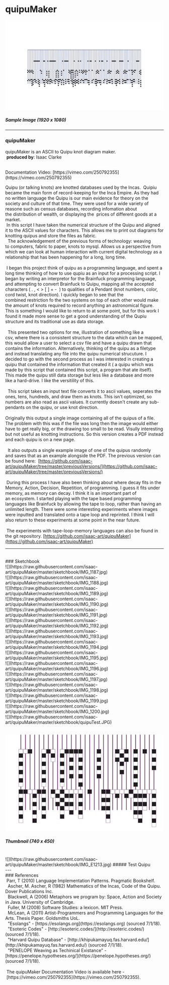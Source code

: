# quipuMaker

![](https://raw.githubusercontent.com/isaac-art/quipuMaker/master/quipuMaker/exampleSingleImage-1920x1080.png)
##### Sample Image (1920 x 1080)

---

### quipuMaker
quipuMaker is an ASCII to Quipu knot diagram maker.   
  **produced by**: Isaac Clarke   

<br/>
Documentation Video: [https://vimeo.com/250792355](https://vimeo.com/250792355)  
<br/>

Quipu (or talking knots) are knotted databases used by the Incas.  Quipiu became the main form of record-keeping for the Inca Empire. As they had no written language the Quipu is our main evidence for theory on the society and culture of that time. They were used for a wide variety of reasone such as census databases, recording infomation about the distribution of wealth, or displaying the  prices of different goods at a market.     
<br/>
 In this script I have taken the numerical structure of the Quipu and aligned it to the ASCII values for characters. This allows me to print out diagrams for knotting quipus and store the files as fabric.   
<br/>
  The acknowledgement of the previous forms of technology: weaving to computers, fabric to paper, knots to mysql. Allows us a perspective from which we can look at human interaction with current digital technology as a relationship that has been happening for a long, long time.   
 <br/>
 I began this project think of quipu as a programming language, and spent a long time thinking of how to use qupiu as an input for a processing script. I began by writing an interpretor for the Brainfuck programming language, and attempting to convert Brainfuck to Quipu, mapping all the accepted characters ( . , < > [ ] + -  ) to qualities of a Pendant (knot numbers, color, cord twist, knot direction). I quickly began to see that the combined restriction fo the two systems on top of each other would make the amount of knots required to record anything an astronomical figure.  This is something I would like to return to at some point, but for this work I found it made more sense to get a good understanding of the Qupiu structure and its traditional use as data storage.  
  <br/>
  This presented two options for me, illustration of something like a csv, where there is a consistent structure to the data which can be mapped, this would allow a user to select a csv file and have a quipu drawn that contains the information. Alternatively, thinking of the quipu as a filetype and instead translating any file into the quipu numerical strucuture. I decided to go with the second process as I was interested in creating a quipu that contained the information that created it ( a quipu which was made by this script that contained this script, a program that ate itself). This made the quipu still data storage but less like a database and more like a hard-drive. I like the versitility of this.   
  <br/>
  This script takes an input text file converts it to ascii values, seperates the ones, tens, hundreds, and draw them as knots. This isn't optimized, so numbers are also read as ascii values. It currently doesn't create any sub-pendants on the quipu, or use knot direction.  
 <br/>
Originally this output a single image containing all of the quipus of a file. The problem with this was if the file was long then the image would either have to get really big, or the drawing too small to be read. Visully interesting but not useful as knotting instructions. So this version creates a PDF instead and each quipu is on a new page.  
  <br/>
  It also outputs a single example image of one of the quipus randomly and saves that as an example alongside the PDF. The previous version can be found here:   [https://github.com/isaac-art/quipuMaker/tree/master/previousVersions/](https://github.com/isaac-art/quipuMaker/tree/master/previousVersions/)  
<br/> During this process I have also been thinking about where decay fits in the Memory, Action, Decision, Repetition, of programming. I guess it fits under memory, as memory can decay. I think it is an important part of an ecosystem. I started playing with the tape based programming languages like Brainfuck by allowing the tape to loop, rather than having an unlimited length. There were some interesting experiments where images were inputted and translated onto a tape loop and reprinted. I think I will also return to these experiments at some point in the near future.  
  <br/> The experiments with tape-loop-memory languages can also be found in the git repository. [https://github.com/isaac-art/quipuMaker](https://github.com/isaac-art/quipuMaker)
  
---
<br/>
### Sketchbook  <br/>
![](https://raw.githubusercontent.com/isaac-art/quipuMaker/master/sketchbook/IMG_1187.jpg) <br/> 
![](https://raw.githubusercontent.com/isaac-art/quipuMaker/master/sketchbook/IMG_1188.jpg) <br/>
![](https://raw.githubusercontent.com/isaac-art/quipuMaker/master/sketchbook/IMG_1189.jpg) <br/>
![](https://raw.githubusercontent.com/isaac-art/quipuMaker/master/sketchbook/IMG_1190.jpg) <br/>
![](https://raw.githubusercontent.com/isaac-art/quipuMaker/master/sketchbook/IMG_1191.jpg) <br/>
![](https://raw.githubusercontent.com/isaac-art/quipuMaker/master/sketchbook/IMG_1192.jpg) <br/>
![](https://raw.githubusercontent.com/isaac-art/quipuMaker/master/sketchbook/IMG_1193.jpg) <br/>
![](https://raw.githubusercontent.com/isaac-art/quipuMaker/master/sketchbook/IMG_1194.jpg) <br/>
![](https://raw.githubusercontent.com/isaac-art/quipuMaker/master/sketchbook/IMG_1195.jpg) <br/>
![](https://raw.githubusercontent.com/isaac-art/quipuMaker/master/sketchbook/IMG_1196.jpg) <br/>
![](https://raw.githubusercontent.com/isaac-art/quipuMaker/master/sketchbook/IMG_1197.jpg) <br/>
![](https://raw.githubusercontent.com/isaac-art/quipuMaker/master/sketchbook/IMG_1198.jpg) <br/>
![](https://raw.githubusercontent.com/isaac-art/quipuMaker/master/sketchbook/IMG_1199.jpg) <br/>
![](https://raw.githubusercontent.com/isaac-art/quipuMaker/master/sketchbook/IMG_1200.jpg) <br/>
![](https://raw.githubusercontent.com/isaac-art/quipuMaker/master/sketchbook/quipuTest.JPG) <br/>

 <br/>

![](https://raw.githubusercontent.com/isaac-art/quipuMaker/master/quipuMaker/exampleThumb.png)
##### Thumbnail (740 x 450) <br/>
 <br/>
![](https://raw.githubusercontent.com/isaac-art/quipuMaker/master/sketchbook/IMG_E1213.jpg)
##### Test Quipu <br/>
---
<br/>
### References  <br/>
 Parr, T (2010) Language Implementation Patterns. Pragmatic Bookshelf.  <br/>  Ascher, M. Ascher, R (1982) Mathematics of the Incas, Code of the Quipu. Dover Publications Inc.  <br/>  Blackwell, A (2006) Metaphors we program by: Space, Action and Society in Java. University of Cambridge. <br/>  Fuller, M (2008) Software Studies: a lexicon. MIT Press.  <br/>  McLean, A (2011) Artist-Programmers and Programming Languages for the Arts. Thesis Paper. Goldsmiths UoL.  <br/>  "Esolangs" - [https://esolangs.org](https://esolangs.org) (sourced 7/1/18). <br/>  "Esoteric Codes" - [http://esoteric.codes/](http://esoteric.codes/) (sourced 7/1/18). <br/>  "Harvard Quipu Database" - [http://khipukamayuq.fas.harvard.edu/](http://khipukamayuq.fas.harvard.edu/) (sourced 7/1/18). <br/>  "PENELOPE Weaving as Techinical Existance" - [https://penelope.hypotheses.org/](https://penelope.hypotheses.org/) (sourced 7/1/18). <br/>  <br/> The quipuMaker Documentation Video is available here - [https://vimeo.com/250792355](https://vimeo.com/250792355). 
